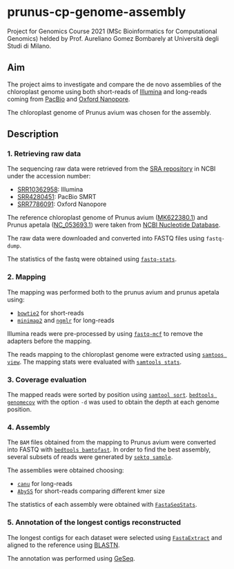 # prunus-cp-genome-assembly
Project for Genomics Course 2021 (MSc Bioinformatics for Computational Genomics) helded by Prof. Aureliano Gomez Bombarely at Università degli Studi di Milano.

## **Aim**
The project aims to investigate and compare the de novo assemblies of the chloroplast genome using both short-reads of [Illumina](https://www.illumina.com/) and long-reads coming from [PacBio](https://www.pacb.com/) and [Oxford Nanopore](https://nanoporetech.com/).

The chloroplast genome of Prunus avium was chosen for the assembly.

## **Description**
### 1. Retrieving raw data
The sequencing raw data were retrieved from the [SRA repository](https://www.ncbi.nlm.nih.gov/sra) in NCBI under the accession number:
* [SRR10362958](https://www.ncbi.nlm.nih.gov/sra/?term=SRR10362958): Illumina 
* [SRR4280451](https://www.ncbi.nlm.nih.gov/sra/?term=SRR4280451): PacBio SMRT
* [SRR7786091](https://www.ncbi.nlm.nih.gov/sra/?term=SRR7786091): Oxford Nanopore

The reference chloroplast genome of Prunus avium ([MK622380.1](https://www.ncbi.nlm.nih.gov/nuccore/MK622380.1)) and Prunus apetala ([NC_053693.1](https://www.ncbi.nlm.nih.gov/nuccore/NC_053693.1)) were taken from [NCBI Nucleotide Database](https://www.ncbi.nlm.nih.gov/nuccore).

The raw data were downloaded and converted into FASTQ files using `fastq-dump`.

The statistics of the fastq were obtained using [`fastq-stats`](https://expressionanalysis.github.io/ea-utils/).

### 2. Mapping
The mapping was performed both to the prunus avium and prunus apetala using:
* [`bowtie2`](https://github.com/BenLangmead/bowtie2) for short-reads 
* [`minimap2`](https://github.com/lh3/minimap2) and [`ngmlr`](https://github.com/philres/ngmlr) for long-reads

Illumina reads were pre-processed by using [`fastq-mcf`](https://expressionanalysis.github.io/ea-utils/) to remove the adapters before the mapping.

The reads mapping to the chloroplast genome were extracted using [`samtoos view`](http://www.htslib.org/doc/samtools-view.html).
The mapping stats were evaluated with [`samtools stats`](http://www.htslib.org/doc/samtools-stats.html).

### 3. Coverage evaluation
The mapped reads were sorted by position using [`samtool sort`](http://www.htslib.org/doc/samtools-sort.html).
[`bedtools genomecov`](https://bedtools.readthedocs.io/en/latest/content/tools/genomecov.html) with the option `-d` was used to obtain the depth at each genome position.

### 4. Assembly
The `BAM` files obtained from the mapping to Prunus avium were converted into FASTQ with [`bedtools bamtofast`](https://bedtools.readthedocs.io/en/latest/content/tools/bamtofastq.html).
In order to find the best assembly, several subsets of reads were generated by [`sektq sample`](https://github.com/lh3/seqtk).

The assemblies were obtained choosing:
* [`canu`](https://github.com/marbl/canu) for long-reads
* [`AbySS`](https://github.com/bcgsc/abyss) for short-reads comparing different kmer size

The statistics of each assembly were obtained with [`FastaSeqStats`](https://github.com/aubombarely/GenoToolBox/blob/master/SeqTools/FastaSeqStats).

### 5. Annotation of the longest contigs reconstructed
The longest contigs for each dataset were selected using [`FastaExtract`](https://github.com/aubombarely/GenoToolBox/blob/master/SeqTools/FastaExtract) and aligned to the reference using [BLASTN](https://blast.ncbi.nlm.nih.gov/Blast.cgi?PAGE_TYPE=BlastSearch).

The annotation was performed using [GeSeq](https://chlorobox.mpimp-golm.mpg.de/geseq.html).



